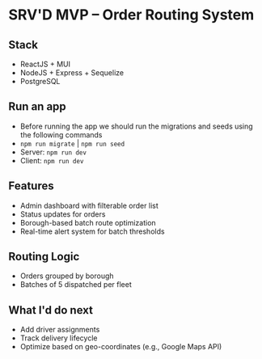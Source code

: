 # SRV'D MVP – Order Routing System

## Stack

- ReactJS + MUI
- NodeJS + Express + Sequelize
- PostgreSQL

## Run an app

- Before running the app we should run the migrations and seeds using the following commands
- `npm run migrate` | `npm run seed`
- Server: `npm run dev`
- Client: `npm run dev`

## Features

- Admin dashboard with filterable order list
- Status updates for orders
- Borough-based batch route optimization
- Real-time alert system for batch thresholds

## Routing Logic

- Orders grouped by borough
- Batches of 5 dispatched per fleet

## What I'd do next

- Add driver assignments
- Track delivery lifecycle
- Optimize based on geo-coordinates (e.g., Google Maps API)
